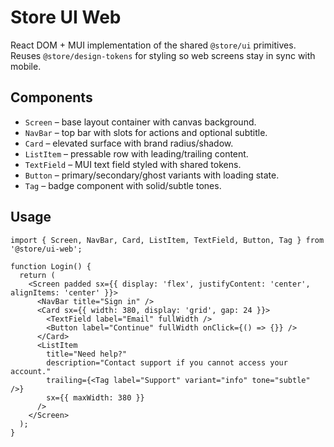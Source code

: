 # Store UI Web

React DOM + MUI implementation of the shared `@store/ui` primitives. Reuses `@store/design-tokens` for styling so web screens stay in sync with mobile.

## Components
- `Screen` – base layout container with canvas background.
- `NavBar` – top bar with slots for actions and optional subtitle.
- `Card` – elevated surface with brand radius/shadow.
- `ListItem` – pressable row with leading/trailing content.
- `TextField` – MUI text field styled with shared tokens.
- `Button` – primary/secondary/ghost variants with loading state.
- `Tag` – badge component with solid/subtle tones.

## Usage
```tsx
import { Screen, NavBar, Card, ListItem, TextField, Button, Tag } from '@store/ui-web';

function Login() {
  return (
    <Screen padded sx={{ display: 'flex', justifyContent: 'center', alignItems: 'center' }}>
      <NavBar title="Sign in" />
      <Card sx={{ width: 380, display: 'grid', gap: 24 }}>
        <TextField label="Email" fullWidth />
        <Button label="Continue" fullWidth onClick={() => {}} />
      </Card>
      <ListItem
        title="Need help?"
        description="Contact support if you cannot access your account."
        trailing={<Tag label="Support" variant="info" tone="subtle" />}
        sx={{ maxWidth: 380 }}
      />
    </Screen>
  );
}
```
